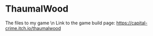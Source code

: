 # ThaumalWood
The files to my game \n
Link to the game build page: https://capital-crime.itch.io/thaumalwood
